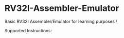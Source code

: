 # RV32I-Assembler-Emulator
Basic RV32I Assembler/Emulator for learning purposes \

Supported Instructions:

